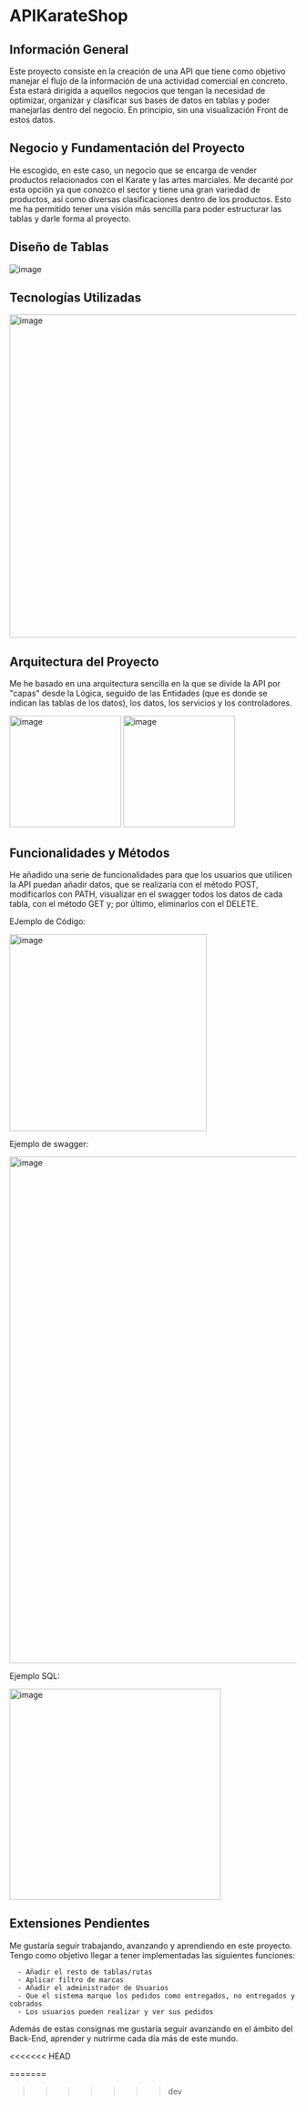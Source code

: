 # APIKarateShop

 ## Información General
 
 Este proyecto consiste en la creación de una API que tiene como objetivo manejar el flujo de la información de una actividad comercial en concreto. Ésta estará dirigida a aquellos negocios que tengan la necesidad de optimizar, organizar y clasificar sus bases de datos en tablas y poder manejarlas dentro del negocio. En principio, sin una visualización Front de estos datos.  
 
 ## Negocio y Fundamentación del Proyecto
 
 He escogido, en este caso, un negocio que se encarga de vender productos relacionados con el Karate y las artes marciales. Me decanté por esta opción ya que conozco el sector y tiene una gran variedad de productos, así como diversas clasificaciones dentro de los productos. Esto me ha permitido tener una visión más sencilla para poder estructurar las tablas y darle forma al proyecto. 
 
 ## Diseño de Tablas
 ![image](https://user-images.githubusercontent.com/117834441/216579129-27a62114-f8be-4703-ad16-7f6c86bbb5be.png)

 ## Tecnologías Utilizadas 
 <img width="568" alt="image" src="https://user-images.githubusercontent.com/117834441/216579023-d5d178d3-f4c5-40fa-87b2-94d2f8527eac.png">
 
 ## Arquitectura del Proyecto
 
 Me he basado en una arquitectura sencilla en la que se divide la API por "capas" desde la Lógica, seguido de las Entidades (que es donde se indican las tablas de los datos), los datos, los servicios y los controladores. 
 
<img width="196" alt="image" src="https://user-images.githubusercontent.com/117834441/216579690-f9c19bdb-7db6-472b-8d8e-a9b2cd4da7be.png"> <img width="196" alt="image" src="https://user-images.githubusercontent.com/117834441/216579566-9b9e0f3a-41f0-48b9-b489-6231d4ce66e2.png">
 
 ## Funcionalidades y Métodos 
  
  He añadido una serie de funcionalidades para que los usuarios que utilicen la API puedan añadir datos, que se realizaría con el método POST, modificarlos con PATH, visualizar en el swagger todos los datos de cada tabla, con el método GET y; por último, eliminarlos con el DELETE. 
  
  EJemplo de Código: 
  
  <img width="346" alt="image" src="https://user-images.githubusercontent.com/117834441/216582557-d21caf29-043d-4cba-a677-64ef2793dae1.png">
  
  Ejemplo de swagger:
  
  <img width="890" alt="image" src="https://user-images.githubusercontent.com/117834441/216582759-413cda07-e387-4ec8-8f2e-d14eb4bd5d78.png">
  
  Ejemplo SQL:
  
  <img width="371" alt="image" src="https://user-images.githubusercontent.com/117834441/216582953-dee704f6-1d55-41c6-87d9-a788331ecc8f.png">
  
  ## Extensiones Pendientes
  
  Me gustaría seguir trabajando, avanzando y aprendiendo en este proyecto. Tengo como objetivo llegar a tener implementadas las siguientes funciones:
  
      - Añadir el resto de tablas/rutas
      - Aplicar filtro de marcas 
      - Añadir el administrador de Usuarios
      - Que el sistema marque los pedidos como entregados, no entregados y cobrados 
      - Los usuarios pueden realizar y ver sus pedidos
 
  Además de estas consignas me gustaría seguir avanzando en el ámbito del Back-End, aprender y nutrirme cada día más de este mundo. 
      
      
<<<<<<< HEAD



 

 
=======
>>>>>>> dev
